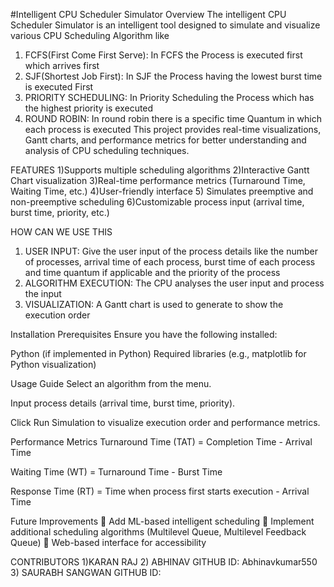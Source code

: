 #Intelligent CPU Scheduler Simulator
Overview
The intelligent CPU Scheduler Simulator is an intelligent tool designed to simulate and visualize various CPU Scheduling Algorithm like
1) FCFS(First Come First Serve): In FCFS the Process is executed first which arrives first
2) SJF(Shortest Job First): In SJF the Process having the lowest burst time is executed First
3) PRIORITY SCHEDULING: In Priority Scheduling the Process which has the highest priority is executed
4) ROUND ROBIN: In round robin there is a specific time Quantum in which each process is executed
This project provides real-time visualizations, Gantt charts, and performance metrics for better understanding and analysis of CPU scheduling techniques.

FEATURES
1)Supports multiple scheduling algorithms
2)Interactive Gantt Chart visualization
3)Real-time performance metrics (Turnaround Time, Waiting Time, etc.)
4)User-friendly interface
5) Simulates preemptive and non-preemptive scheduling
6)Customizable process input (arrival time, burst time, priority, etc.)

HOW CAN WE USE THIS 
1. USER INPUT: Give the user input of the process details like the number of processes, arrival time of each process, burst time of each process and time quantum if applicable and the priority of the process
2. ALGORITHM EXECUTION: The CPU analyses the user input and process the input
3. VISUALIZATION: A Gantt chart is used to generate to show the execution order

Installation
Prerequisites
Ensure you have the following installed:

Python (if implemented in Python)
Required libraries (e.g., matplotlib for Python visualization)

Usage Guide
Select an algorithm from the menu.

Input process details (arrival time, burst time, priority).

Click Run Simulation to visualize execution order and performance metrics.

Performance Metrics
Turnaround Time (TAT) = Completion Time - Arrival Time

Waiting Time (WT) = Turnaround Time - Burst Time

Response Time (RT) = Time when process first starts execution - Arrival Time


Future Improvements
🔹 Add ML-based intelligent scheduling
🔹 Implement additional scheduling algorithms (Multilevel Queue, Multilevel Feedback Queue)
🔹 Web-based interface for accessibility

CONTRIBUTORS
1)KARAN RAJ
2) ABHINAV
   GITHUB ID: Abhinavkumar550
3) SAURABH SANGWAN
   GITHUB ID:
